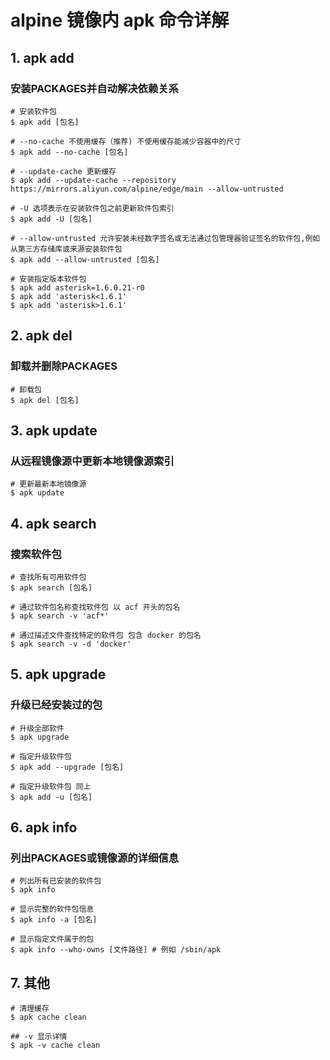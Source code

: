 # alpine 镜像内 apk 命令详解

## 1. apk add 
### 安装PACKAGES并自动解决依赖关系
```shell
# 安装软件包
$ apk add [包名]

# --no-cache 不使用缓存（推荐) 不使用缓存能减少容器中的尺寸
$ apk add --no-cache [包名]

# --update-cache 更新缓存
$ apk add --update-cache --repository https://mirrors.aliyun.com/alpine/edge/main --allow-untrusted

# -U 选项表示在安装软件包之前更新软件包索引
$ apk add -U [包名]

# --allow-untrusted 允许安装未经数字签名或无法通过包管理器验证签名的软件包,例如从第三方存储库或来源安装软件包
$ apk add --allow-untrusted [包名]

# 安装指定版本软件包
$ apk add asterisk=1.6.0.21-r0
$ apk add 'asterisk<1.6.1'
$ apk add 'asterisk>1.6.1'
```

## 2. apk del
### 卸载并删除PACKAGES
```shell
# 卸载包
$ apk del [包名]
```

## 3. apk update
### 从远程镜像源中更新本地镜像源索引
```shell
# 更新最新本地镜像源
$ apk update
```

## 4. apk search
### 搜索软件包
```shell
# 查找所有可用软件包
$ apk search [包名]

# 通过软件包名称查找软件包 以 acf 开头的包名
$ apk search -v 'acf*'

# 通过描述文件查找特定的软件包 包含 docker 的包名
$ apk search -v -d 'docker'
```

## 5. apk upgrade
### 升级已经安装过的包
```shell
# 升级全部软件
$ apk upgrade

# 指定升级软件包
$ apk add --upgrade [包名]

# 指定升级软件包 同上
$ apk add -u [包名] 
```

## 6. apk info
### 列出PACKAGES或镜像源的详细信息
```shell
# 列出所有已安装的软件包
$ apk info

# 显示完整的软件包信息
$ apk info -a [包名]

# 显示指定文件属于的包
$ apk info --who-owns [文件路径] # 例如 /sbin/apk
```

## 7. 其他
```shell
# 清理缓存
$ apk cache clean

## -v 显示详情
$ apk -v cache clean
```